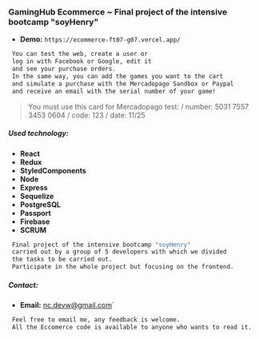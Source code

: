 ### GamingHub Ecommerce ~ Final project of the intensive bootcamp "soyHenry"

 - **Demo:** `https://ecommerce-ft07-g07.vercel.app/`

```sh
 You can test the web, create a user or 
 log in with Facebook or Google, edit it 
 and see your purchase orders.
 In the same way, you can add the games you want to the cart 
 and simulate a purchase with the Mercadopago Sandbox or Paypal
 and receive an email with the serial number of your game!
 ```
 > You must use this card for Mercadopago test: / number: 5031 7557 3453 0604 / code: 123 / date: 11/25

##### Used technology:

-  **React**
-  **Redux**
-  **StyledComponents**
-  **Node**
-  **Express**
-  **Sequelize**
-  **PostgreSQL**
-  **Passport**
-  **Firebase**
-  **SCRUM**

```sh
 Final project of the intensive bootcamp "soyHenry"
 carried out by a group of 5 developers with which we divided
 the tasks to be carried out. 
 Participate in the whole project but focusing on the frontend.
 ```


 ##### Contact:

 - **Email:** nc.devw@gmail.com`

```sh
 Feel free to email me, any feedback is welcome.
 All the Eccomerce code is available to anyone who wants to read it.
```
